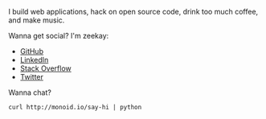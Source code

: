 I build web applications, hack on open source code, drink too much coffee, and make music.

Wanna get social? I'm zeekay:

- [GitHub][github]
- [LinkedIn][linkedin]
- [Stack Overflow][stackoverflow]
- [Twitter][twitter]

Wanna chat?

    curl http://monoid.io/say-hi | python

[github]:        https://github.com/zeekay
[linkedin]:      https://www.linkedin.com/in/zeekay
[stackoverflow]: http://stackoverflow.com/users/641766/zeekay
[twitter]:       https://twitter.com/zeekay
